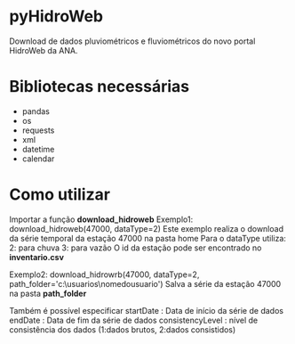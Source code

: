 # pyHidroWeb
Download de dados pluviométricos e fluviométricos do novo portal HidroWeb da ANA.

# Bibliotecas necessárias
- pandas
- os
- requests
- xml
- datetime
- calendar


# Como utilizar
Importar a função **download_hidroweb**
Exemplo1: download_hidroweb(47000, dataType=2)
Este exemplo realiza o download da série temporal da estação 47000 na pasta home
Para o dataType utiliza:
2: para chuva
3: para vazão
O id da estação pode ser encontrado no **inventario.csv**

Exemplo2: download_hidrowrb(47000, dataType=2, path_folder='c:\usuarios\nomedousuario\')
Salva a série da estação 47000 na pasta **path_folder**

Também é possível especificar
startDate : Data de início da série de dados
endDate : Data de fim da série de dados
consistencyLevel : nível de consistência dos dados (1:dados brutos, 2:dados consistidos)
